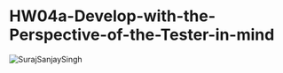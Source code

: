 # HW04a-Develop-with-the-Perspective-of-the-Tester-in-mind
![SurajSanjaySingh](https://circleci.com/gh/SurajSanjaySingh/HW04a-Develop-with-the-Perspective-of-the-Tester-in-mind.svg?style=svg&circle-token=d53a8c3569e2915971d2f9e7c020bb402b504181)
